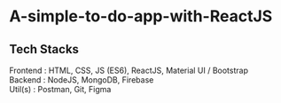 # A-simple-to-do-app-with-ReactJS

## Tech Stacks
Frontend : HTML, CSS, JS (ES6), ReactJS, Material UI / Bootstrap <br/>
Backend : NodeJS, MongoDB, Firebase <br/>
Util(s) : Postman, Git, Figma
